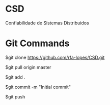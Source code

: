 # CSD
Confiabilidade de Sistemas Distribuidos

# Git Commands
$git clone https://github.com/rfa-lopes/CSD.git

$git pull origin master

$git add .

$git commit -m "Initial commit"

$git push

